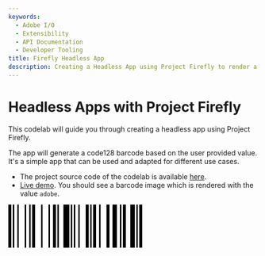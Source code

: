 ```yaml
---
keywords:
  - Adobe I/O
  - Extensibility
  - API Documentation
  - Developer Tooling
title: Firefly Headless App
description: Creating a Headless App using Project Firefly to render a barcode with dynamic data.
---
```


# Headless Apps with Project Firefly

This codelab will guide you through creating a headless app using Project Firefly.   

The app will generate a code128 barcode based on the user provided value. It's a simple app that can be used and adapted for different use cases.
 
* The project source code of the codelab is available [here](https://github.com/AdobeDocs/adobeio-samples-barcode-generator).
* [Live demo](https://ringel.adobeioruntime.net/api/v1/web/my-barcode-app-0.0.1/barcode?value=adobe). You should see a barcode image which is rendered with the value `adobe`.  

![barcode](assets/barcode-front.png)  
